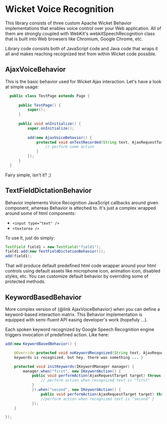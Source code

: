 Wicket Voice Recognition
========================

This library consists of three custom Apache Wicket Behavior implementations that enables voice control over your
Web application. All of them are strongly coupled with WebKit's webkitSpeechRecognition class that is built into Web browsers
like Chromium, Google Chrome, etc.

Library code consists both of JavaScript code and Java code that wraps it all and makes reaching recognized
text from within Wicket code possible.


AjaxVoiceBehavior
-----------------
This is the basic behavior used for Wicket Ajax interaction. Let's have a look at simple usage:

```java
  public class TestPage extends Page {
 
      public TestPage() {
          super();
      }
 
      public void onInitialize() {
          super.onInitialize();
 
          add(new AjaxVoiceBehavior() {
              protected void onTextRecorded(String text, AjaxRequestTarget target) {
                  // perform some action
              }
          });
      }
  }

```
Fairy simple, isn't it? ;)


TextFieldDictationBehavior
--------------------------

Behavior implements Voice Recognition JavaScript callbacks around given component, whereas Behavior is atteched to.
It's just a complex wrapped around some of html components:


* ```<input type="text" />```
* ```<textarea />```

To use it, just do simply:

```java
TextField field1 = new TextField("field1");
field1.add(new TextFieldDictationBehavior());
add(field1);
```

That will produce default predefined html code wrapper around your html controls using default assets like
microphone icon, animation icon, disabled styles, etc. You can customize default behavior by overriding some of
protected methods.


KeywordBasedBehavior
--------------------
More complex version of {@link AjaxVoiceBehavior} when you can define a keyword-based interaction matrix. This
Behavior implementation is equipped with semi-fluent API easing developer's work (hopefuly ...).

Each spoken keyword recognized by Google Speech Recognition engine triggers invocation of predefined action. Like
here:

```java
add(new KeywordBasedBehavior() {

	@Override protected void noKeywordRecognized(String text, AjaxRequestTarget target) { // when none of defined
	keywords is recognized, but hey, there was something ... }

	protected void initKeywords(IKeywordManager manager) {
		manager.when("first", new IKeywordAction() {
			public void performAction(AjaxRequestTarget target) throws Exception {
				// perform action when recognized text is "first"
			}
			}).when("second", new IKeywordAction() {
				public void performAction(AjaxRequestTarget target) throws Exception {
				//perform action when recognized text is "second" }
			});
	}

});
```

